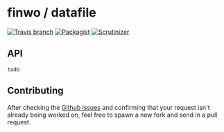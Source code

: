 # finwo / datafile

[![Travis branch](https://img.shields.io/travis/finwo/php-datafile.svg?style=flat-squared)]()
[![Packagist](https://img.shields.io/packagist/v/finwo/datafile.svg?style=flat-squared)]()
[![Scrutinizer](https://img.shields.io/scrutinizer/g/finwo/php-datafile.svg?style=flat-square)]()

## API

```
todo
```

## Contributing

After checking the [Github issues](https://github.com/finwo/php-datafile/issues) and confirming that your request isn't already being worked on, feel free to spawn a new fork and send in a pull request.

